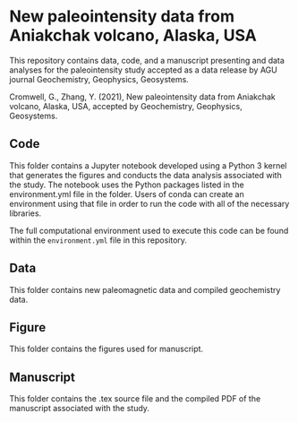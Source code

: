 # New paleointensity data from Aniakchak volcano, Alaska, USA
This repository contains data, code, and a manuscript presenting and data analyses for the paleointensity study accepted as a data release by AGU journal Geochemistry, Geophysics, Geosystems.

Cromwell, G., Zhang, Y. (2021), New paleointensity data from Aniakchak volcano, Alaska, USA, accepted by Geochemistry, Geophysics, Geosystems.

## Code
This folder contains a Jupyter notebook developed using a Python 3 kernel that generates the figures and conducts the data analysis associated with the study. The notebook uses the Python packages listed in the environment.yml file in the folder. Users of conda can create an environment using that file in order to run the code with all of the necessary libraries.

The full computational environment used to execute this code can be found within the `environment.yml` file in this repository.

## Data
This folder contains new paleomagnetic data and compiled geochemistry data.

## Figure
This folder contains the figures used for manuscript.

## Manuscript
This folder contains the .tex source file and the compiled PDF of the manuscript associated with the study.
